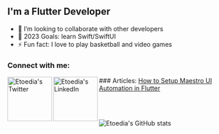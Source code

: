 ## I'm a Flutter Developer

- 👯 I’m looking to collaborate with other developers
- 🥅 2023 Goals: learn Swift/SwiftUI
- ⚡ Fun fact: I love to play basketball and video games

### Connect with me:
<a href="https://twitter.com/Etoedia">
  <img align="left" alt="Etoedia's Twitter" width="100px" src="https://img.shields.io/badge/Twitter-1DA1F2?style=for-the-badge&logo=Twitter&logoColor=white" />
</a>
<a href="https://www.linkedin.com/in/inyene-etoedia/">
  <img align="left" alt="Etoedia's LinkedIn" width="100px" src="https://img.shields.io/badge/LinkedIn-0A66C2?style=for-the-badge&logo=LinkedIn&logoColor=white" />
</a>


<p>
  ### Articles:
    <a href="https://medium.com/@etoedia/how-to-setup-maestro-ui-automation-in-flutter-14770f63bc61">
        How to Setup Maestro UI Automation in Flutter
    </a>
</p>
<br><br>

![Etoedia's GitHub stats](https://github-readme-stats.vercel.app/api?username=DavidEtoedia&show_icons=true&count_private=true&theme=dracula)

